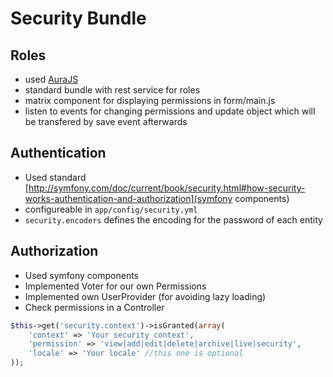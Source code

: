 # Security Bundle
## Roles
* used [AuraJS](https://github.com/massiveart/sulu-docs/blob/master/detail-specification/000-foundation/DET-003-Frontend.md)
* standard bundle with rest service for roles
* matrix component for displaying permissions in form/main.js
 * listen to events for changing permissions and update object which will be transfered by save event afterwards

## Authentication
* Used standard [http://symfony.com/doc/current/book/security.html#how-security-works-authentication-and-authorization](symfony components)
* configureable in `app/config/security.yml`
 * `security.encoders` defines the encoding for the password of each entity

## Authorization
* Used symfony components
* Implemented Voter for our own Permissions
* Implemented own UserProvider (for avoiding lazy loading)
* Check permissions in a Controller

```php
$this->get('security.context')->isGranted(array(
    'context' => 'Your security context',
    'permission' => 'view|add|edit|delete|archive|live|security',
    'locale' => 'Your locale' //this one is optional
));
```
